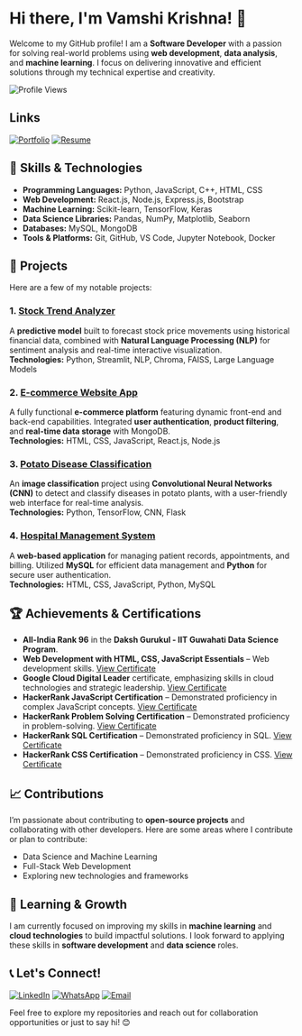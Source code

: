 # Hi there, I'm Vamshi Krishna! 👋

Welcome to my GitHub profile! I am a **Software Developer** with a passion for solving real-world problems using **web development**, **data analysis**, and **machine learning**. I focus on delivering innovative and efficient solutions through my technical expertise and creativity.

![Profile Views](https://komarev.com/ghpvc/?username=vammshi2&color=blueviolet)

## Links
[![Portfolio](https://img.shields.io/badge/-Portfolio-333333?style=flat-square&logo=github&logoColor=white)](https://vammshi2.github.io/Vammshi_Portfolio/)
[![Resume](https://img.shields.io/badge/-Resume-4285F4?style=flat-square&logo=google-drive&logoColor=white)](https://drive.google.com/file/d/18F6VIgjlP2oac8Ay4UbPUhDwITRm5GWa/view)

## 🚀 Skills & Technologies

- **Programming Languages:** Python, JavaScript, C++, HTML, CSS  
- **Web Development:** React.js, Node.js, Express.js, Bootstrap  
- **Machine Learning:** Scikit-learn, TensorFlow, Keras  
- **Data Science Libraries:** Pandas, NumPy, Matplotlib, Seaborn  
- **Databases:** MySQL, MongoDB  
- **Tools & Platforms:** Git, GitHub, VS Code, Jupyter Notebook, Docker

## 💼 Projects

Here are a few of my notable projects:

### 1. [**Stock Trend Analyzer**](link-to-repo)  
A **predictive model** built to forecast stock price movements using historical financial data, combined with **Natural Language Processing (NLP)** for sentiment analysis and real-time interactive visualization.  
**Technologies:** Python, Streamlit, NLP, Chroma, FAISS, Large Language Models

### 2. [**E-commerce Website App**](link-to-repo)  
A fully functional **e-commerce platform** featuring dynamic front-end and back-end capabilities. Integrated **user authentication**, **product filtering**, and **real-time data storage** with MongoDB.  
**Technologies:** HTML, CSS, JavaScript, React.js, Node.js

### 3. [**Potato Disease Classification**](link-to-repo)  
An **image classification** project using **Convolutional Neural Networks (CNN)** to detect and classify diseases in potato plants, with a user-friendly web interface for real-time analysis.  
**Technologies:** Python, TensorFlow, CNN, Flask

### 4. [**Hospital Management System**](link-to-repo)  
A **web-based application** for managing patient records, appointments, and billing. Utilized **MySQL** for efficient data management and **Python** for secure user authentication.  
**Technologies:** HTML, CSS, JavaScript, Python, MySQL


## 🏆 Achievements & Certifications

- **All-India Rank 96** in the **Daksh Gurukul - IIT Guwahati Data Science Program**.
- **Web Development with HTML, CSS, JavaScript Essentials** – Web development skills. [View Certificate](https://www.credly.com/badges/2f97efcc-1bc6-4135-9529-b8d7df791cfd/public_url)
- **Google Cloud Digital Leader** certificate, emphasizing skills in cloud technologies and strategic leadership. [View Certificate](https://www.credly.com/badges/b7b69925-5fe8-4d6a-9c0b-edaa362eef1c/public_url)
- **HackerRank JavaScript Certification** – Demonstrated proficiency in complex JavaScript concepts. [View Certificate](https://www.hackerrank.com/certificates/b0f99c2ab35b)
- **HackerRank Problem Solving Certification** – Demonstrated proficiency in problem-solving. [View Certificate](https://www.hackerrank.com/certificates/8aff61d746e1)
- **HackerRank SQL Certification** – Demonstrated proficiency in SQL. [View Certificate](https://www.hackerrank.com/certificates/def201d5f980)
- **HackerRank CSS Certification** – Demonstrated proficiency in CSS. [View Certificate](https://www.hackerrank.com/certificates/e6a9229e88cf)

## 📈 Contributions

I’m passionate about contributing to **open-source projects** and collaborating with other developers. Here are some areas where I contribute or plan to contribute:

- Data Science and Machine Learning
- Full-Stack Web Development
- Exploring new technologies and frameworks

## 🌱 Learning & Growth

I am currently focused on improving my skills in **machine learning** and **cloud technologies** to build impactful solutions. I look forward to applying these skills in **software development** and **data science** roles.

## 📞 Let's Connect!

[![LinkedIn](https://img.shields.io/badge/-LinkedIn-0077B5?style=flat-square&logo=linkedin&logoColor=white)](https://www.linkedin.com/in/vammshikrishnat/)
[![WhatsApp](https://img.shields.io/badge/-WhatsApp-25D366?style=flat-square&logo=whatsapp&logoColor=white)](https://bit.ly/codethings)
[![Email](https://img.shields.io/badge/-Email-D14836?style=flat-square&logo=gmail&logoColor=white)](mailto:t.vamshikrishna2@gmail.com)

Feel free to explore my repositories and reach out for collaboration opportunities or just to say hi! 😊
